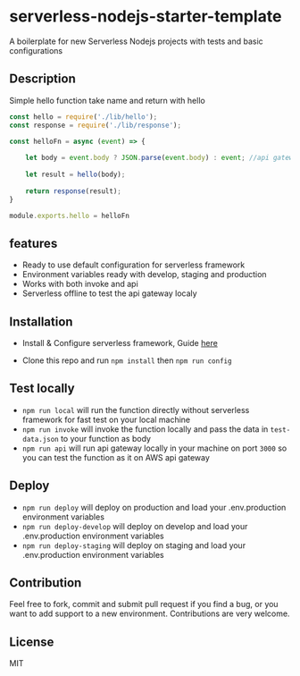 # serverless-nodejs-starter-template
A boilerplate for new Serverless Nodejs projects with tests and basic configurations


## Description
Simple hello function take name and return with hello


``` javascript
const hello = require('./lib/hello');
const response = require('./lib/response');

const helloFn = async (event) => {
   
    let body = event.body ? JSON.parse(event.body) : event; //api gateway (event.body) vs invoke (event)
    
    let result = hello(body);
    
    return response(result);
}

module.exports.hello = helloFn
```

## features
* Ready to use default configuration for serverless framework
* Environment variables ready with develop, staging and production
* Works with both invoke and api
* Serverless offline to test the api gateway localy

## Installation

* Install & Configure serverless framework, Guide [here](https://serverless.com/framework/docs/getting-started/)

* Clone this repo and run `npm install` then `npm run config`


## Test locally

* `npm run local` will run the function directly without serverless framework for fast test on your local machine
* `npm run invoke` will invoke the function locally and pass the data in `test-data.json` to your function as body
* `npm run api` will run api gateway locally in your machine on port `3000` so you can test the function as it on AWS api gateway

## Deploy
* `npm run deploy` will deploy on production and load your .env.production environment variables
* `npm run deploy-develop` will deploy on develop and load your .env.production environment variables
* `npm run deploy-staging` will deploy on staging and load your .env.production environment variables



## Contribution

Feel free to fork, commit and submit pull request if you find a bug, or you want to add support to a new environment. Contributions are very welcome.

## License

MIT


